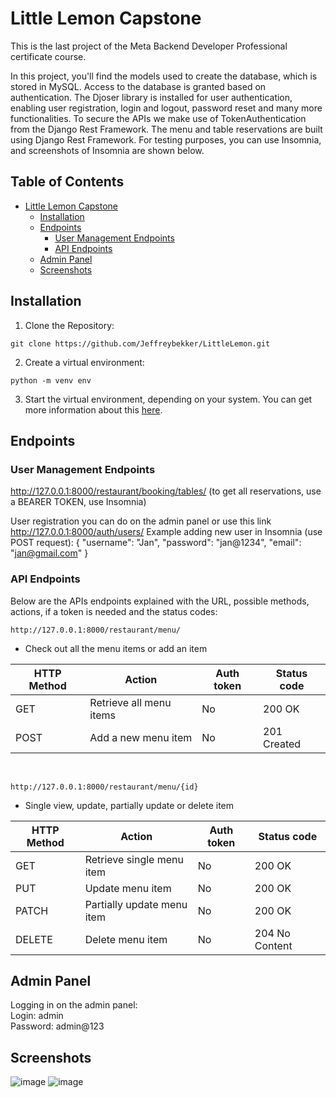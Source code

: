 # Little Lemon Capstone

<p>This is the last project of the Meta Backend Developer Professional certificate course.</p>
<p>In this project, you'll find the models used to create the database, which is stored in MySQL. Access to the database is granted based on authentication. The Djoser library is installed for user authentication, enabling user registration, login and logout, password reset and many more functionalities. To secure the APIs we make use of TokenAuthentication from the Django Rest Framework. The menu and table reservations are built using Django Rest Framework. For testing purposes, you can use Insomnia, and screenshots of Insomnia are shown below.</p>


## Table of Contents
* [Little Lemon Capstone](#little-lemon-capstone)
  * [Installation](#installation)
  * [Endpoints](#endpoints)
  	* [User Management Endpoints](#user-management-endpoints)
  	* [API Endpoints](#api-endpoints)
  * [Admin Panel](#admin-panel)
  * [Screenshots](#screenshots)

## Installation
1. Clone the Repository:
```
git clone https://github.com/Jeffreybekker/LittleLemon.git
```
2. Create a virtual environment:
```
python -m venv env
```
3. Start the virtual environment, depending on your system. You can get more information about this <a href="https://docs.python.org/3/tutorial/venv.html">here</a>.

## Endpoints
### User Management Endpoints
http://127.0.0.1:8000/restaurant/booking/tables/ (to get all reservations, use a BEARER TOKEN, use Insomnia)

User registration you can do on the admin panel or use this link http://127.0.0.1:8000/auth/users/
Example adding new user in Insomnia (use POST request):
{
	"username": "Jan",
	"password": "jan@1234",
	"email": "jan@gmail.com"
	}
### API Endpoints
<p>Below are the APIs endpoints explained with the URL, possible methods, actions, if a token is needed and the status codes:</p>

```
http://127.0.0.1:8000/restaurant/menu/
```
* Check out all the menu items or add an item
<table>
	<thead>
		<tr>
			<th>HTTP Method</th>
			<th>Action</th>
			<th>Auth token</th>
			<th>Status code</th>
		</tr>
	</thead>
	<tbody>
		<tr>
			<td>GET</td>
			<td>Retrieve all menu items</td>
			<td>No</td>
			<td>200 OK</td>
		</tr>
		<tr>
			<td>POST</td>
			<td>Add a new menu item</td>
			<td>No</td>
			<td>201 Created</td>
		</tr>
	</tbody>
</table>
<br>

```
http://127.0.0.1:8000/restaurant/menu/{id}
```
* Single view, update, partially update or delete item
<table>
	<thead>
		<tr>
			<th>HTTP Method</th>
			<th>Action</th>
			<th>Auth token</th>
			<th>Status code</th>
		</tr>
	</thead>
	<tbody>
		<tr>
			<td>GET</td>
			<td>Retrieve single menu item</td>
			<td>No</td>
			<td>200 OK</td>
		</tr>
		<tr>
			<td>PUT</td>
			<td>Update menu item</td>
			<td>No</td>
			<td>200 OK</td>
		</tr>
			<tr>
				<td>PATCH</td>
				<td>Partially update menu item</td>
				<td>No</td>
				<td>200 OK</td>
		</tr>
			<tr>
				<td>DELETE</td>
				<td>Delete menu item</td>
				<td>No</td>
				<td>204 No Content</td>
		</tr>
	</tbody>
</table>

## Admin Panel
<p>Logging in on the admin panel: <br> 
Login: admin <br> 
Password: admin@123</p>

## Screenshots
![image](https://github.com/user-attachments/assets/62a6deaa-0af9-4a08-93b4-3154d8a30734)
![image](https://github.com/user-attachments/assets/cb8c4eb9-6e20-4c67-a932-855050e78a9f)

